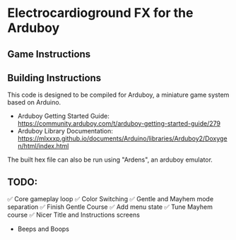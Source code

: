 
# Electrocardioground FX for the Arduboy


## Game Instructions


## Building Instructions

This code is designed to be compiled for Arduboy, a miniature game system based on Arduino.

 - Arduboy Getting Started Guide: https://community.arduboy.com/t/arduboy-getting-started-guide/279
 - Arduboy Library Documentation: https://mlxxxp.github.io/documents/Arduino/libraries/Arduboy2/Doxygen/html/index.html

The built hex file can also be run using "Ardens", an arduboy emulator.

## TODO:
✅ Core gameplay loop
✅ Color Switching
✅ Gentle and Mayhem mode separation
✅ Finish Gentle Course
✅ Add menu state
✅ Tune Mayhem course
✅ Nicer Title and Instructions screens
- Beeps and Boops
